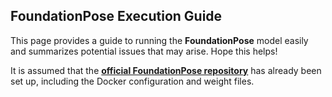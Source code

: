 ## FoundationPose Execution Guide

This page provides a guide to running the **FoundationPose** model easily and summarizes potential issues that may arise. Hope this helps!

It is assumed that the **[official FoundationPose repository](https://github.com/NVlabs/FoundationPose)** has already been set up, including the Docker configuration and weight files.

